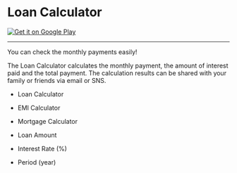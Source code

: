 # Loan Calculator


<a href='https://play.google.com/store/apps/details?id=com.hnimrod.loancalc&pcampaignid=pcampaignidMKT-Other-global-all-co-prtnr-py-PartBadge-Mar2515-1'><img alt='Get it on Google Play' src='https://play.google.com/intl/en_us/badges/static/images/badges/en_badge_web_generic.png'/></a>


---

You can check the monthly payments easily!

The Loan Calculator calculates the monthly payment, the amount of interest paid and the total payment.
The calculation results can be shared with your family or friends via email or SNS.

* Loan Calculator
* EMI Calculator
* Mortgage Calculator

* Loan Amount
* Interest Rate (%)
* Period (year)

